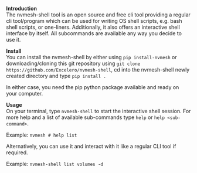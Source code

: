 **Introduction**  
The nvmesh-shell tool is an open source and free cli tool providing a regular cli tool/program which can be used for writing OS shell scripts, e.g. bash shell scripts, or one-liners.
Additionally, it also offers an interactive shell interface by itself.
All subcommands are available any way you decide to use it.

**Install**  
You can install the nvmesh-shell by either using `pip install-nvmesh` or downloading/cloning this git repository using
`git clone https://github.com/Excelero/nvmesh-shell`, cd into the
nvmesh-shell newly created directory and type `pip install .`

In either case, you need the pip python package available and ready on your computer.

**Usage**  
On your terminal, type `nvmesh-shell` to start the interactive shell
session. For more help and a list of available sub-commands type `help`
or `help <sub-command>`.

Example: `nvmesh # help list`

Alternatively, you can use it and interact with it like a regular CLI
tool if required.

Example: `nvmesh-shell list volumes -d`
